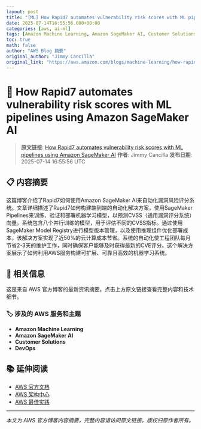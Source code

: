 ```yaml
---
layout: post
title: "[ML] How Rapid7 automates vulnerability risk scores with ML pipelines using Amazon SageMaker AI"
date: 2025-07-14T16:55:56.000+00:00
categories: [aws, ai-ml]
tags: [Amazon Machine Learning, Amazon SageMaker AI, Customer Solutions, DevOps]
toc: true
math: false
author: "AWS Blog 摘要"
original_author: "Jimmy Cancilla"
original_link: "https://aws.amazon.com/blogs/machine-learning/how-rapid7-automates-vulnerability-risk-scores-with-ml-pipelines-using-amazon-sagemaker-ai/"
---
```


# 🤖 How Rapid7 automates vulnerability risk scores with ML pipelines using Amazon SageMaker AI

> **原文链接**: [How Rapid7 automates vulnerability risk scores with ML pipelines using Amazon SageMaker AI](https://aws.amazon.com/blogs/machine-learning/how-rapid7-automates-vulnerability-risk-scores-with-ml-pipelines-using-amazon-sagemaker-ai/)
> **作者**: Jimmy Cancilla
> **发布日期**: 2025-07-14 16:55:56 UTC

## 📋 内容摘要

这篇博客介绍了Rapid7如何使用Amazon SageMaker AI来自动化漏洞风险评分系统。文章详细描述了Rapid7如何构建端到端的自动化解决方案，使用SageMaker Pipelines来训练、验证和部署机器学习模型，以预测CVSS（通用漏洞评分系统）向量。系统包含八个并行训练的模型，用于评估不同的CVSS指标。通过使用SageMaker Model Registry进行模型版本管理，以及使用推理组件优化部署成本，该解决方案实现了近50%的云计算成本节省。系统的自动化使工程团队每月节省2-3天的维护工作，同时确保客户能够及时获得最新的CVE评分。这个解决方案展示了如何利用AWS服务构建可扩展、可靠且高效的机器学习系统。

## 🔗 相关信息

这是来自 AWS 官方博客的最新资讯摘要。点击上方原文链接查看完整内容和技术细节。

### 🏷️ 涉及的 AWS 服务和主题

- **Amazon Machine Learning**
- **Amazon SageMaker AI**
- **Customer Solutions**
- **DevOps**

## 📚 延伸阅读

- [AWS 官方文档](https://docs.aws.amazon.com/)
- [AWS 架构中心](https://aws.amazon.com/architecture/)
- [AWS 最佳实践](https://aws.amazon.com/architecture/well-architected/)

---

*本文为 AWS 官方博客内容摘要，完整内容请访问原文链接。版权归原作者所有。*